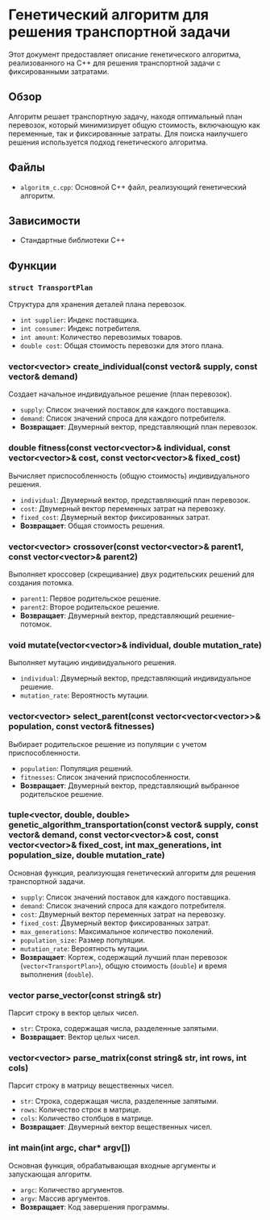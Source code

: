 # Генетический алгоритм для решения транспортной задачи

Этот документ предоставляет описание генетического алгоритма, реализованного на C++ для решения транспортной задачи с фиксированными затратами.

## Обзор

Алгоритм решает транспортную задачу, находя оптимальный план перевозок, который минимизирует общую стоимость, включающую как переменные, так и фиксированные затраты. Для поиска наилучшего решения используется подход генетического алгоритма.

## Файлы

- `algoritm_c.cpp`: Основной C++ файл, реализующий генетический алгоритм.

## Зависимости

- Стандартные библиотеки C++

## Функции

### `struct TransportPlan`

Структура для хранения деталей плана перевозок.

- `int supplier`: Индекс поставщика.
- `int consumer`: Индекс потребителя.
- `int amount`: Количество перевозимых товаров.
- `double cost`: Общая стоимость перевозки для этого плана.

### vector<vector<int>> create_individual(const vector<int>& supply, const vector<int>& demand)

Создает начальное индивидуальное решение (план перевозок).

- `supply`: Список значений поставок для каждого поставщика.
- `demand`: Список значений спроса для каждого потребителя.
- **Возвращает**: Двумерный вектор, представляющий план перевозок.

### double fitness(const vector<vector<int>>& individual, const vector<vector<double>>& cost, const vector<vector<double>>& fixed_cost)

Вычисляет приспособленность (общую стоимость) индивидуального решения.

- `individual`: Двумерный вектор, представляющий план перевозок.
- `cost`: Двумерный вектор переменных затрат на перевозку.
- `fixed_cost`: Двумерный вектор фиксированных затрат.
- **Возвращает**: Общая стоимость решения.

### vector<vector<int>> crossover(const vector<vector<int>>& parent1, const vector<vector<int>>& parent2)

Выполняет кроссовер (скрещивание) двух родительских решений для создания потомка.

- `parent1`: Первое родительское решение.
- `parent2`: Второе родительское решение.
- **Возвращает**: Двумерный вектор, представляющий решение-потомок.

### void mutate(vector<vector<int>>& individual, double mutation_rate)

Выполняет мутацию индивидуального решения.

- `individual`: Двумерный вектор, представляющий индивидуальное решение.
- `mutation_rate`: Вероятность мутации.

### vector<vector<int>> select_parent(const vector<vector<vector<int>>>& population, const vector<double>& fitnesses)

Выбирает родительское решение из популяции с учетом приспособленности.

- `population`: Популяция решений.
- `fitnesses`: Список значений приспособленности.
- **Возвращает**: Двумерный вектор, представляющий выбранное родительское решение.

### tuple<vector<TransportPlan>, double, double> genetic_algorithm_transportation(const vector<int>& supply, const vector<int>& demand, const vector<vector<double>>& cost, const vector<vector<double>>& fixed_cost, int max_generations, int population_size, double mutation_rate)

Основная функция, реализующая генетический алгоритм для решения транспортной задачи.

- `supply`: Список значений поставок для каждого поставщика.
- `demand`: Список значений спроса для каждого потребителя.
- `cost`: Двумерный вектор переменных затрат на перевозку.
- `fixed_cost`: Двумерный вектор фиксированных затрат.
- `max_generations`: Максимальное количество поколений.
- `population_size`: Размер популяции.
- `mutation_rate`: Вероятность мутации.
- **Возвращает**: Кортеж, содержащий лучший план перевозок (`vector<TransportPlan>`), общую стоимость (`double`) и время выполнения (`double`).

### vector<int> parse_vector(const string& str)

Парсит строку в вектор целых чисел.

- `str`: Строка, содержащая числа, разделенные запятыми.
- **Возвращает**: Вектор целых чисел.

### vector<vector<double>> parse_matrix(const string& str, int rows, int cols)

Парсит строку в матрицу вещественных чисел.

- `str`: Строка, содержащая числа, разделенные запятыми.
- `rows`: Количество строк в матрице.
- `cols`: Количество столбцов в матрице.
- **Возвращает**: Двумерный вектор вещественных чисел.

### int main(int argc, char* argv[])

Основная функция, обрабатывающая входные аргументы и запускающая алгоритм.

- `argc`: Количество аргументов.
- `argv`: Массив аргументов.
- **Возвращает**: Код завершения программы.

